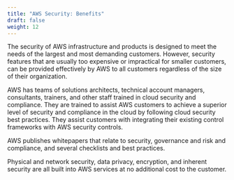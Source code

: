 ```yaml
---
title: "AWS Security: Benefits"
draft: false
weight: 12
---
```


The security of AWS infrastructure and products is designed to meet the needs of the largest and most demanding customers. However, security features that are usually too expensive or impractical for smaller customers, can be provided effectively by AWS to all customers regardless of the size of their organization. 

AWS has teams of solutions architects, technical account managers, consultants, trainers, and other staff trained in cloud security and compliance. They are trained to assist AWS customers to achieve a superior level of security and compliance in the cloud by following cloud security best practices. They assist customers with integrating their existing control frameworks with AWS security controls. 

AWS publishes whitepapers that relate to security, governance and risk and compliance, and several checklists and best practices.

Physical and network security, data privacy, encryption, and inherent security are all built into AWS services at no additional cost to the customer. 
